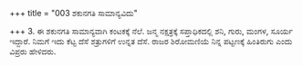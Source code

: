 +++
title = "003 ಶಕುನಗತಿ ಸಾಮಾನ್ಯವಿದು"

+++
3. ಈ ಶಕುನಗತಿ ಸಾಮಾನ್ಯವಾಗಿ ಕಂಟಕಕ್ಕೆ ನೆಲೆ. ಜನ್ಮ ನಕ್ಷತ್ರಕ್ಕೆ ಸಪ್ತಾಧಿಕದಲ್ಲಿ ಶನಿ, ಗುರು, ಮಂಗಳ, ಸೂರ್ಯ ಇದ್ದಾರೆ. ನಿಮಗೆ ಇದು ಕೆಟ್ಟ ದೆಸೆ ಶತ್ರುಗಳಿಗೆ ಉನ್ನತ ದೆಸೆ. ರಾಜರ ಶಿರೋಮಣಿಯೆ ನಿನ್ನ ಪಟ್ಟಣಕ್ಕೆ ಹಿಂತಿರುಗು ಎಂದು ವಿಪ್ರರು ಹೇಳಿದರು.